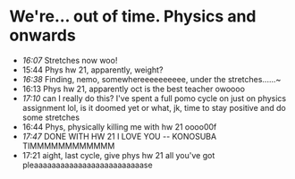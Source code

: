 # We're... out of time. Physics and onwards
- *16:07* Stretches now woo!
- 15:44 Phys hw 21, apparently, weight?
- *16:38* Finding, nemo, somewhereeeeeeeeee, under the stretches......~
- 16:13 Phys hw 21, apparently oct is the best teacher owoooo
- *17:10* can I really do this? I've spent a full pomo cycle on just on physics assignment lol, is it doomed yet or what, jk, time to stay positive and do some stretches
- 16:44 Phys, physically killing me with hw 21 oooo00f
- *17:47* DONE WITH HW 21 I LOVE YOU -- KONOSUBA TIMMMMMMMMMMMM
- 17:21 aight, last cycle, give phys hw 21 all you've got pleaaaaaaaaaaaaaaaaaaaaaaaaase
